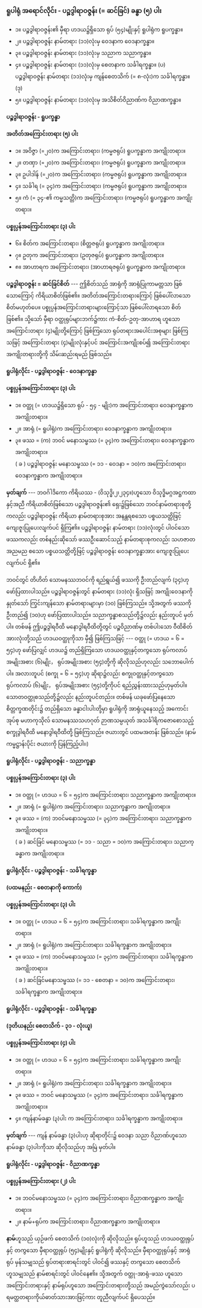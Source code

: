 ### ရူပါရုံ အရောင်လိုင်း - ပဉ္စဒွါရာဝဇ္ဇန်း (= ဆင်ခြင်) ခန္ဓာ (၅) ပါး

- ၁။ ပဉ္စဒွါရာဝဇ္ဇန်း၏ မှီရာ ဟဒယ၌ရှိသော ရုပ် (၅၄)မျိုးနှင့် ရူပါရုံက ရူပက္ခန္ဓာ။
- ၂။ ပဉ္စဒွါရာဝဇ္ဇန်း နာမ်တရား (၁၁)လုံးမှ ဝေဒနာက ဝေဒနာက္ခန္ဓာ။
- ၃။ ပဉ္စဒွါရာဝဇ္ဇန်း နာမ်တရား (၁၁)လုံးမှ သညာက သညာက္ခန္ဓာ။
- ၄။ ပဉ္စဒွါရာဝဇ္ဇန်း နာမ်တရား (၁၁)လုံးမှ စေတနာက သင်္ခါရက္ခန္ဓာ။ (ပ) <br>ပဉ္စဒွါရာဝဇ္ဇန်း နာမ်တရား (၁၁)လုံးမှ ကျန်စေတသိက် (= ၈-လုံး)က သင်္ခါရက္ခန္ဓာ။ (ဒု)
- ၅။ ပဉ္စဒွါရာဝဇ္ဇန်း နာမ်တရား (၁၁)လုံးမှ အသိစိတ်ဝိညာဏ်က ဝိညာဏက္ခန္ဓာ။

**ပဉ္စဒွါရာဝဇ္ဇန်း - ရူပက္ခန္ဓာ**

**အတိတ်အကြောင်းတရား (၅) ပါး**
- ၁။ အဝိဇ္ဇာ (=၂၀)က အကြောင်းတရား၊ (ကမ္မဇရုပ်) ရူပက္ခန္ဓာက အကျိုးတရား။
- ၂။ တဏှာ (=၂၀)က အကြောင်းတရား၊ (ကမ္မဇရုပ်) ရူပက္ခန္ဓာက အကျိုးတရား။
- ၃။ ဥပါဒါန် (=၂၀)က အကြောင်းတရား၊ (ကမ္မဇရုပ်) ရူပက္ခန္ဓာက အကျိုးတရား။
- ၄။ သင်္ခါရ (= ၃၄)က အကြောင်းတရား၊ (ကမ္မဇရုပ်) ရူပက္ခန္ဓာက အကျိုးတရား။
- ၅။ ကံ (= ၃၄-၏ ကမ္မသတ္တိ)က အကြောင်းတရား၊ (ကမ္မဇရုပ်) ရူပက္ခန္ဓာက အကျိုးတရား။

**ပစ္စုပ္ပန်အကြောင်းတရား (၃) ပါး**
- ၆။ စိတ်က အကြောင်းတရား၊ (စိတ္တဇရုပ်) ရူပက္ခန္ဓာက အကျိုးတရား။
- ၇။ ဥတုက အကြောင်းတရား၊ (ဥတုဇရုပ်) ရူပက္ခန္ဓာက အကျိုးတရား။
- ၈။ အာဟာရက အကြောင်းတရား၊ (အာဟာရဇရုပ်) ရူပက္ခန္ဓာက အကျိုးတရား။

**ပဉ္စဒွါရာဝဇ္ဇန်း = ဆင်ခြင်စိတ်** --- ဤစိတ်သည် အာရုံကို အာရုံပြုကာမတ္တသာ ဖြစ်သောကြောင့် ကိရိယာစိတ်ဖြစ်၏။ 
အတိတ်အကြောင်းတရားကြောင့် ဖြစ်ပေါ်လာသော စိတ်မဟုတ်ပေ။ 
ပစ္စုပ္ပန်အကြောင်းတရားများကြောင့်သာ ဖြစ်ပေါ်လာရသော စိတ်ဖြစ်၏။ 
သို့သော် မှီရာ ဝတ္ထုရုပ်များဘက်၌ကား ကံ-စိတ်-ဥတု-အာဟာရ ဟူသော အကြောင်းတရား (၄)မျိုးတို့ကြောင့် ဖြစ်ကြသော ရုပ်တရားအပေါင်းအစုများ ဖြစ်ကြသဖြင့် အကြောင်းတရား (၄)မျိုးလုံးနှင့်ပင် အကြောင်းအကျိုးစပ်၍ အကြောင်းတရား အကျိုးတရားတို့ကို သိမ်းဆည်းရမည် ဖြစ်သည်။

**ရူပါရုံလိုင်း - ပဉ္စဒွါရာဝဇ္ဇန်း - ဝေဒနာက္ခန္ဓာ**

**ပစ္စုပ္ပန်အကြောင်းတရား (၃) ပါး**
- ၁။ ဝတ္ထု (= ဟဒယ၌ရှိသော ရုပ် - ၅၄ - မျိုး)က အကြောင်းတရား၊ ဝေဒနာက္ခန္ဓာက အကျိုးတရား။
- ၂။ အာရုံ (= ရူပါရုံ)က အကြောင်းတရား၊ ဝေဒနာက္ခန္ဓာက အကျိုးတရား။
- ၃။ ဖဿ = (က) ဘဝင် မနောသမ္ဖဿ (= ၃၄)က အကြောင်းတရား၊ ဝေဒနာက္ခန္ဓာက အကျိုးတရား။ <br>( ခ ) ပဉ္စဒွါရာဝဇ္ဇန်း မနောသမ္ဖဿ (= ၁၁ - ဝေဒနာ = ၁၀)က အကြောင်းတရား၊ ဝေဒနာက္ခန္ဓာက အကျိုးတရား။

**မှတ်ချက်** --- ဘဝင်္ဂါဒိကော ကိရိယဿ - (ဝိသုဒ္ဓိ၊၂၊၂၃၄။)ဟူသော ဝိသုဒ္ဓိမဂ္ဂအဋ္ဌကထာနှင့်အညီ ကိရိယာစိတ်ဖြစ်သော ပဉ္စဒွါရာဝဇ္ဇန်း၏ ရှေး၌ဖြစ်သော ဘဝင်နာမ်တရားစုတို့ကလည်း ပဉ္စဒွါရာဝဇ္ဇန်း ကိရိယာ နာမ်တရားစုအား အနန္တရစသော ပစ္စယသတ္တိဖြင့် ကျေးဇူးပြုပေးလျက်ပင် ရှိကြ၏။ 
ပဉ္စဒွါရာဝဇ္ဇန်း နာမ်တရား (၁၁)လုံးတွင် ပါဝင်သော ဖဿကလည်း တစ်နည်းဆိုသော် ဖဿဦးဆောင်သည့် နာမ်တရားစုကလည်း သဟဇာတ အညမည စသော ပစ္စယသတ္တိတို့ဖြင့် ပဉ္စဒွါရာဝဇ္ဇန်း ဝေဒနာက္ခန္ဓာအား ကျေးဇူးပြုပေးလျက်ပင် ရှိ၏။

ဘဝင်တွင် တိဟိတ် သောမနဿဘဝင်ကို ရည်ရွယ်၍ ဖဿကို ဦးတည်လျက် (၃၄)ဟု ဖော်ပြထားပါသည်။ 
ပဉ္စဒွါရာဝဇ္ဇန်းတွင် နာမ်တရား (၁၁)လုံး ရှိသဖြင့် အကျိုးဝေဒနာကို နှုတ်သော် ကြွင်းကျန်သော နာမ်တရားများမှာ (၁၀) ဖြစ်ကြသည်။ 
သို့အတွက် ဖဿကို ဦးတည်၍ (၁၀)ဟု ဖော်ပြထားပါသည်။ 
သညာက္ခန္ဓာစသည်တို့၌လည်း နည်းတူပင် မှတ်ပါ။ 
တစ်ဖန် ဤပဉ္စဒွါရဝီထိ မနောဒွါရဝီထိတို့တွင် ပဉ္စဝိညာဏ်မှ တစ်ပါးသော ဝီထိစိတ်အားလုံးတို့သည် ဟဒယဝတ္ထုကိုသာ မှီ၍ ဖြစ်ကြသဖြင့် --- ဝတ္ထု (= ဟဒယ = ၆ = ၅၄)ဟု ဖော်ပြလျှင် ဟဒယ၌ တည်ရှိကြသော ဟဒယဝတ္ထုနှင့်တကွသော ရုပ်ကလာပ်အမျိုးအစား (၆)မျိုး， ရုပ်အမျိုးအစား (၅၄)တို့ကို ဆိုလိုသည်ဟုလည်း သဘောပေါက်ပါ။ 
အလားတူပင် (စက္ခု = ၆ = ၅၄)ဟု ဆိုရာ၌လည်း စက္ခုဝတ္ထုနှင့်တကွသော ရုပ်ကလာပ် (၆)မျိုး， ရုပ်အမျိုးအစား (၅၄)တို့ကိုပင် ရည်ညွှန်းထားသည်ဟုမှတ်ပါ။ 
သောတဝတ္ထုစသည်တို့၌လည်း နည်းတူပင်တည်း။ 
တစ်ဖန် ယခုဖော်ပြနေသော စိတ္တက္ခဏတိုင်း၌ တည်ရှိသော ခန္ဓာငါးပါးတို့မှာ ရူပါရုံကို အာရုံယူနေသည့် အကောင်းအုပ်စု မဟာကုသိုလ် သောမနဿသဟဂုတ် ဉာဏသမ္ပယုတ် အသင်္ခါရိကဇောစောသည့် စက္ခုဒွါရဝီထိ မနောဒွါရဝီထိတို့ ဖြစ်ကြသည်။ 
ဇယားတွင် ပထမအတန်း ဖြစ်သည်။ (နာမ်ကမ္မဋ္ဌာန်းပိုင်း ဇယားကို ပြန်ကြည့်ပါ၊၊)

**ရူပါရုံလိုင်း - ပဉ္စဒွါရာဝဇ္ဇန်း - သညာက္ခန္ဓာ**

**ပစ္စုပ္ပန်အကြောင်းတရား (၃) ပါး**
- ၁။ ဝတ္ထု (= ဟဒယ = ၆ = ၅၄)က အကြောင်းတရား၊ သညာက္ခန္ဓာက အကျိုးတရား။
- ၂။ အာရုံ (= ရူပါရုံ)က အကြောင်းတရား၊ သညာက္ခန္ဓာက အကျိုးတရား။
- ၃။ ဖဿ = (က) ဘဝင်မနောသမ္ဖဿ (= ၃၄)က အကြောင်းတရား၊ သညာက္ခန္ဓာက အကျိုးတရား။ <br>( ခ ) ဆင်ခြင် မနောသမ္ဖဿ (= ၁၁ - သညာ = ၁၀)က အကြောင်းတရား၊ သညာက္ခန္ဓာက အကျိုးတရား။

**ရူပါရုံလိုင်း - ပဉ္စဒွါရာဝဇ္ဇန်း - သင်္ခါရက္ခန္ဓာ**

**(ပထမနည်း - စေတနာကို ကောက်)**

**ပစ္စုပ္ပန်အကြောင်းတရား (၃) ပါး**
- ၁။ ဝတ္ထု (= ဟဒယ = ၆ = ၅၄)က အကြောင်းတရား၊ သင်္ခါရက္ခန္ဓာက အကျိုးတရား။
- ၂။ အာရုံ (= ရူပါရုံ)က အကြောင်းတရား၊ သင်္ခါရက္ခန္ဓာက အကျိုးတရား။
- ၃။ ဖဿ = (က) ဘဝင်မနောသမ္ဖဿ (= ၃၄)က အကြောင်းတရား၊ သင်္ခါရက္ခန္ဓာက အကျိုးတရား။ <br>( ခ ) ဆင်ခြင်မနောသမ္ဖဿ (= ၁၁ - စေတနာ = ၁၀)က အကြောင်းတရား၊ သင်္ခါရက္ခန္ဓာက အကျိုးတရား။

**ရူပါရုံလိုင်း - ပဉ္စဒွါရာဝဇ္ဇန်း - သင်္ခါရက္ခန္ဓာ**

**(ဒုတိယနည်း စေတသိက် - ၃၁ - လုံးယူ)**

**ပစ္စုပ္ပန်အကြောင်းတရား (၄) ပါး**
- ၁။ ဝတ္ထု (= ဟဒယ = ၆ = ၅၄)က အကြောင်းတရား၊ သင်္ခါရက္ခန္ဓာက အကျိုးတရား။
- ၂။ အာရုံ (= ရူပါရုံ)က အကြောင်းတရား၊ သင်္ခါရက္ခန္ဓာက အကျိုးတရား။
- ၃။ ဖဿ = ဘဝင် မနောသမ္ဖဿ (= ၃၄)က အကြောင်းတရား၊ သင်္ခါရက္ခန္ဓာက အကျိုးတရား။
- ၄။ ကျန်နာမ်ခန္ဓာ (၃)ပါး က အကြောင်းတရား၊ သင်္ခါရက္ခန္ဓာက အကျိုးတရား။

**မှတ်ချက်** --- ကျန် နာမ်ခန္ဓာ (၃)ပါးဟု ဆိုရာတိုင်း၌ ဝေဒနာ သညာ ဝိညာဏ်ဟူသော နာမ်ခန္ဓာ (၃)ပါးကိုသာ ဆိုလိုသည်ဟု အမြဲ မှတ်ပါ။

**ရူပါရုံလိုင်း - ပဉ္စဒွါရာဝဇ္ဇန်း - ဝိညာဏက္ခန္ဓာ**

**ပစ္စုပ္ပန်အကြောင်းတရား (၂) ပါး**
- ၁။ ဘဝင်မနောသမ္ဖဿ (= ၃၄)က အကြောင်းတရား၊ ဝိညာဏက္ခန္ဓာက အကျိုးတရား။
- ၂။ နာမ်+ရုပ်က အကြောင်းတရား၊ ဝိညာဏက္ခန္ဓာက အကျိုးတရား။

**နာမ်**ဟူသည် ယှဉ်ဖက် စေတသိက် (၁၀)လုံးကို ဆိုလိုသည်။ 
ရုပ်ဟူသည် ဟဒယဝတ္ထုရုပ်နှင့် တကွသော မှီရာဝတ္ထုရုပ် (၅၄)မျိုးနှင့် ရူပါရုံကို ဆိုလိုသည်။ 
မှီရာဝတ္ထုရုပ်နှင့် အာရုံရုပ် မှန်သမျှသည် ရုပ်တရားစာရင်းတွင် ပါဝင်၍ ဖဿနှင့် တကွသော စေတသိက်ဟူသမျှသည် နာမ်စာရင်းတွင် ပါဝင်နေ၏။ 
သို့အတွက် ဝတ္ထု-အာရုံ-ဖဿ ဟူသော အကြောင်းတရားနှင့် နာမ်ရုပ်ဟူသော အကြောင်းတရားတို့သည် အမည်ကွဲသော်လည်း ပရမတ္ထတရားကိုယ်ဓာတ်သားအားဖြင့်ကား တူညီလျက်ပင် ရှိပေသည်။
